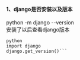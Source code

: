 #### 1、django是否安装以及版本
  python -m django --version  
安装了以后查看django版本
```
python
import django
django.get_version()```
